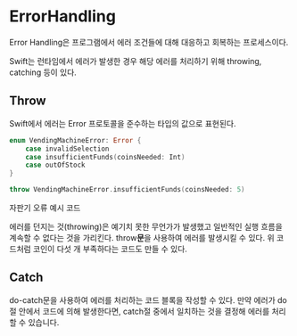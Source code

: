 # ErrorHandling

Error Handling은 프로그램에서 에러 조건들에 대해 대응하고 회복하는 프로세스이다.

Swift는 런타임에서 에러가 발생한 경우 해당 에러를 처리하기 위해 throwing, catching 등이 있다.

## Throw

Swift에서 에러는 Error 프로토콜을 준수하는 타입의 값으로 표현된다.

```swift
enum VendingMachineError: Error {
    case invalidSelection
    case insufficientFunds(coinsNeeded: Int)
    case outOfStock
}

throw VendingMachineError.insufficientFunds(coinsNeeded: 5)
```

자판기 오류 예시 코드 

에러를 던지는 것(throwing)은 예기치 못한 무언가가 발생했고 일반적인 실행 흐름을 계속할 수 없다는 것을 가리킨다. throw**문**을 사용하여 에러를 발생시킬 수 있다. 위 코드처럼 코인이 다섯 개 부족하다는 코드도 만들 수 있다.

## Catch

do-catch문을 사용하여 에러를 처리하는 코드 블록을 작성할 수 있다. 만약 에러가 do절 안에서 코드에 의해 발생한다면, catch절 중에서 일치하는 것을 결정해 에러를 처리할 수 있습니다.